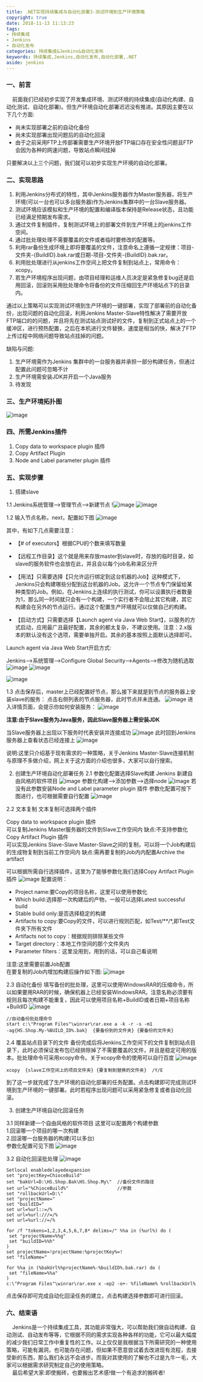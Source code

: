```yaml
---
title: .NET实现持续集成与自动化部署3-测试环境到生产环境策略
copyright: true
date: 2018-11-13 11:13:23
tags: 
- 持续集成 
- Jenkins 
- 自动化发布 
categories: 持续集成&Jenkins&自动化发布
keywords: 持续集成,Jenkins,自动化发布,自动化部署,.NET
aside: jenkins
---
```


### 一、前言
&nbsp;&nbsp;&nbsp;&nbsp;前面我们已经初步实现了开发集成环境、测试环境的持续集成(自动化构建、自动化测试、自动化部署)。但生产环境自动化部署迟迟没有推进。其原因主要在以下几个方面:
* 尚未实现部署之前的自动化备份
* 尚未实现部署出现问题后的自动化回滚
* 由于之前采用FTP上传部署需要生产环境开放FTP端口存在安全性问题且FTP会因为各种的网速问题，导致站点瞬间挂掉

只要解决以上三个问题，我们就可以初步实现生产环境的自动化部署。

<!--more-->

### 二、实现思路
1. 利用Jenkins分布式的特性，其中Jenkins服务器作为Master服务器，将生产环境(可以一台也可以多台服务器)作为Jenkins集群中的一台Slave服务器。
2. 测试环境应该模拟和生产环境的配置和编译版本保持是Release状态，且功能已经满足预期发布需求。
3. 通过文件复制插件，复制测试环境上的部署文件到生产环境上的jenkins工作空间。
4. 通过批处理处理不需要覆盖的文件或者临时要修改的配置等。
5. 利用rar备份生成环境上即将要覆盖的文件，注意命名上遵循一定规律：项目-文件夹-{BuildID}.bak.rar或日期-项目-文件夹-{BuildID}.bak.rar。
6. 利用批处理进行从jenkins工作空间上把文件复制到站点上，常用命令：xcopy。
7. 若生产环境程序出现问题，由项目经理和运维人员决定是紧急修复bug还是启用回滚，回滚则采用批处理命令将备份的文件压缩回生产环境站点下的目录内。

通过以上策略可以实现测试环境到生产环境的一键部署，实现了部署前的自动化备份，出现问题的自动化回滚，利用Jenkins Master-Slave特性解决了需要开放FTP端口的的问题，并且将先在测试站点测试好的文件，复制到正式站点上的一个缓冲区，进行预热配置，之后在本机进行文件替换，速度是相当的快，解决了FTP上传过程中网络问题导致站点挂掉的问题。

缺陷与问题:
1. 生产环境需作为Jenkins 集群中的一台服务器并承担一部分构建任务，但通过配置此问题可忽略不计
2. 生产环境需安装JDK并开启一个Java服务
3. 待发现

### 三、生产环境拓扑图
![image](http://img.heshang365.com/group1/M00/05/F3/wKgR6Vr-uJiAAWNJAAGzH04VEaI361.png)

### 四、所需Jenkins插件
1. Copy data to workspace plugin 插件
2. Copy Artifact Plugin
3. Node and Label parameter plugin 插件

### 五、实现步骤

1. 搭建slave

1.1 Jenkins系统管理-->管理节点-->新建节点
!![image](http://img.heshang365.com/group1/M00/05/EE/wKgR6Vr-oHuAV0cyAAGa8kLPPek104.png)
![image](http://img.heshang365.com/group1/M00/05/EE/wKgR6Vr-oPSAWrxrAAA084f8-fE141.png)

1.2 输入节点名称，next，配置如下图
![image](http://img.heshang365.com/group1/M00/05/EE/wKgR6Vr-o8iAUs6GAAFSPdUxR4A459.png)

其中，有如下几点需要注意：

* 【# of executors】根据CPU的个数来填写数量

* 【远程工作目录】这个就是用来存放master到slave时，存放的临时目录，如slave的服务软件也会放在此，并且会以每个job名称来区分开

* 【用法】只需要选择【只允许运行绑定到这台机器的Job】这种模式下，Jenkins只会构建哪些分配到这台机器的Job。这允许一个节点专门保留给某种类型的Job。例如，在Jenkins上连续的执行测试，你可以设置执行者数量为1，那么同一时间就只会有一个构建，一个实行者不会阻止其它构建，其它构建会在另外的节点运行。通过这个配置生产环境就可以仅做自己的构建。

* 【启动方式】只需要选择【Launch agent via Java Web Start】，以服务的方式启动，应用最广且最好配置，其余的都太复杂，不建议使用。注意：2.x版本的默认没有这个选项，需要单独开启。其余的基本按照上面默认选择即可。

Launch agent via Java Web Start开启方式:

Jenkins-->系统管理-->Configure Global Security-->Agents-->修改为随机选取
![image](http://img.heshang365.com/group1/M00/05/EE/wKgR6Vr-ol2AGhRPAAIRpLCLKyU487.png)
![image](http://img.heshang365.com/group1/M00/05/EE/wKgR6Vr-otCAPdcXAAK5mBHFsQ4907.png)


![image](http://img.heshang365.com/group1/M00/05/EE/wKgR6Vr-pOiAODw6AADdSdWn-5Y467.png)

1.3 点击保存后，master上已经配置好节点，那么接下来就是到节点的服务器上安装slave的服务：
点击右侧列表的节点服务器，此时节点并未连通。
![image](http://img.heshang365.com/group1/M00/05/EE/wKgR6Vr-pOiAODw6AADdSdWn-5Y467.png)
进入详情页面，会提示你如何安装服务：
![image](http://img.heshang365.com/group1/M00/05/EF/wKgR6Vr-pqyAYBBMAAD-3AmzeqA038.png)

**注意:由于Slave服务为Java服务，因此Slave服务器上需安装JDK**

当Slave服务器上出现以下服务时代表安装并连接成功
![image](http://img.heshang365.com/group1/M00/05/EF/wKgR6Vr-qQ2AIlCVAABvoYcszKc472.png)
此时回到Jenkins 服务器上查看状态已经连接上
![image](http://img.heshang365.com/group1/M00/05/EF/wKgR6Vr-qYGAMXQUAABmxXOUQsw465.png)

说明:这里只介绍基于现有需求的一种策略，关于Jenkins Master-Slave连接机制与原理不多做介绍，网上关于这方面的介绍也很多，大家可以自行搜索。

2. 创建生产环境自动化部署任务
    2.1 参数化配置选择Slave构建
    Jenkins 新建自由风格的软件项目
    ![image](http://img.heshang365.com/group1/M00/05/F0/wKgR6Vr-q_mAW2c7AAG4v5WRAgo962.png)
    参数化构建-->添加参数-->选择node
    ![image](http://img.heshang365.com/group1/M00/05/F0/wKgR6Vr-q_yAD07rAADt18hYFRc490.png)
    若没有此参数安装Node and Label parameter plugin 插件
    参数化配置可按下图进行，也可根据需要自行配置
    ![image](http://img.heshang365.com/group1/M00/05/F0/wKgR6Vr-rACAWacKAADN3fY9JCs868.png)

2.2 文本复制
文本复制可选择两个插件

Copy data to workspace plugin 插件 <br>
可以复制Jenkins Master服务器的文件到Slave工作空间内
缺点:不支持参数化
Copy Artifact Plugin 插件 <br>
可以实现Jenkins Slave-Slave Master-Slave之间的复制，可以将一个Job构建后的生成物复制到当前工作空间内
缺点:需再要复制的Job内内配置Archive the artifact

可以根据所需自行选择插件，这里为了能够参数化我们选择Copy Artifact Plugin插件
![image](http://img.heshang365.com/group1/M00/05/F1/wKgR6Vr-rquAaNfPAACQylX60q0644.png)
配置说明：
* Project name:要Copy的项目名称，这里可以使用参数化
* Which build:选择那一次构建后的产物，一般可以选择Latest successful build
* Stable build only:是否选择稳定的构建
* Artifacts to copy:要Copy的文件，可以进行规则匹配，如Test/**/*,即Test文件夹下所有文件
* Artifacts not to copy：根据规则排除某些文件
* Target directory：本地工作空间的那个文件夹内
* Parameter filters：这里没用到，用到的话，可以自己看说明

注意:这里需要前置Job配置<br>
在要复制的Job内增加构建后操作如下图:
![image](http://img.heshang365.com/group1/M00/05/F3/wKgR6Vr-tu2AOR3ZAABUEIVOPVg241.png)

2.3 自动化备份
填写备份的批处理，这里可以使用WindowsRAR的压缩命令，所以如果要用RAR的时候，确保机器上已经安装WindowsRAR。注意名称必须要有规则且每次构建不能重复，因此可以使用项目名称+BuildID或者日期+项目名称+BuildID
![image](http://img.heshang365.com/group1/M00/05/F1/wKgR6Vr-sHOAaY2wAABFNf6cB0U792.png)
```
//自动备份批处理命令
start c:\"Program Files"\winrar\rar.exe a -k -r -s -m1
-ag{HS.Shop.My-%BUILD_ID%.bak}  {要备份到的文件夹} {要备份的文件夹}
```

2.4 覆盖站点目录下的文件
备份完成后将Jenkins工作空间下的文件复制到站点目录下，此时必须保证发布包已经排除掉了不需要覆盖的文件，并且是稳定可用的版本。批处理命令可采用xcopy命令。关于xcopy命令的使用可以自行百度
![image](http://img.heshang365.com/group1/M00/05/F2/wKgR6Vr-sYSAfE-kAABAnVmx6ng732.png)
```
xcopy  {slave工作空间上的项目文件夹} {要复制到替换的文件夹}  /Y/E
```
到了这一步就完成了生产环境的自动化部署的任务配置。点击构建即可完成测试环境到生产环境的一键部署。此时若程序出现问题可以采用紧急修复或者自动化回滚。

3. 创建生产环境自动化回滚任务

3.1 同样新建一个自由风格的软件项目
这里可以配置两个构建参数<br>
1.回滚哪一个项目的哪一次构建<br>
2.回滚哪一台服务器的构建(可以多台)<br>
参数化配置可见下图
![image](http://img.heshang365.com/group1/M00/05/F2/wKgR6Vr-s1-ACsgMAAEgMDxv_aI903.png)

3.2 自动化回滚批处理
![image](http://img.heshang365.com/group1/M00/05/F3/wKgR6Vr-s-KALO4lAAC2T8Sgrxk323.png)
```
Setlocal enabledelayedexpansion
set "projectKey=ChioceBuild"
set "bakUrl=D:\HS.Shop.Bak\HS.Shop.My\"  //备份文件的路径
set url="%ChioceBuild%"                  //参数
set "rollbackUrl=D:\"
set "projectName="
set "buildID="
set url=%url::=/%
set url=%url:///=/%
set url=%url://=/%

for /f "tokens=1,2,3,4,5,6,7,8* delims=/" %%a in (%url%) do (
 set "projectName=%%g"
 set "buildID=%%h"
)
set projectName=!projectName:%projectKey%=!
set "fileName="

for %%a in (%bakUrl%%projectName%-%buildID%.bak.rar) do (
 set "fileName=%%a"
)
c:\"Program Files"\winrar\rar.exe x -ep2 -o+- %fileName% %rollbackUrl%

```
点击保存即可完成自动化回滚任务的建立，点击构建选择参数即可进行回滚。

### 六、结束语
&nbsp;&nbsp;&nbsp;&nbsp;Jenkins是一个持续集成工具，其功能非常强大，可以帮助我们做自动构建、自动测试、自动发布等等，它根据不同的需求实现各种各样的功能，它可以最大幅度的减少我们日常工作中重复性的工作。以上仅仅是我根据当下所需研究的一种使用策略，可能有漏洞，也可能存在问题，但如果不愿意尝试着去改进现有流程，去接受新的东西，那么我们永远不会进步。而我对其使用的了解也不过是九牛一毛，大家可以根据需求研究制定自己的使用策略。<br>
&nbsp;&nbsp;&nbsp;&nbsp;最后希望大家:即使搬砖，也要搬出艺术感!做一个有追求的搬砖者!
</font>